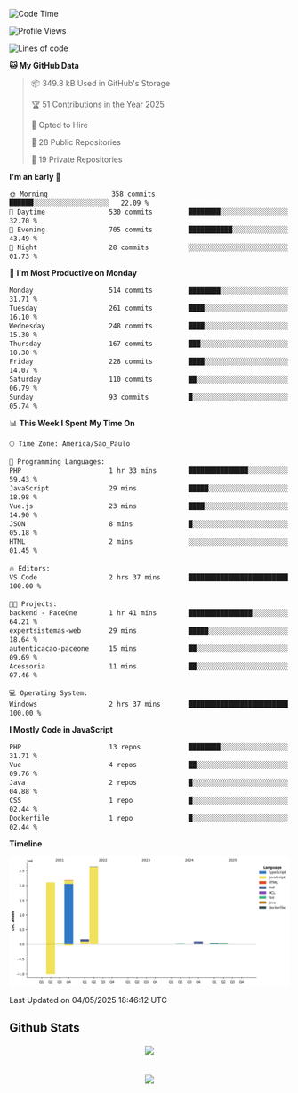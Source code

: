  
<!--START_SECTION:waka-->
![Code Time](http://img.shields.io/badge/Code%20Time-1%2C872%20hrs%2049%20mins-blue)

![Profile Views](http://img.shields.io/badge/Profile%20Views-2-blue)

![Lines of code](https://img.shields.io/badge/From%20Hello%20World%20I%27ve%20Written-7.2%20million%20lines%20of%20code-blue)

**🐱 My GitHub Data** 

> 📦 349.8 kB Used in GitHub's Storage 
 > 
> 🏆 51 Contributions in the Year 2025
 > 
> 💼 Opted to Hire
 > 
> 📜 28 Public Repositories 
 > 
> 🔑 19 Private Repositories 
 > 
**I'm an Early 🐤** 

```text
🌞 Morning                358 commits         ██████░░░░░░░░░░░░░░░░░░░   22.09 % 
🌆 Daytime                530 commits         ████████░░░░░░░░░░░░░░░░░   32.70 % 
🌃 Evening                705 commits         ███████████░░░░░░░░░░░░░░   43.49 % 
🌙 Night                  28 commits          ░░░░░░░░░░░░░░░░░░░░░░░░░   01.73 % 
```
📅 **I'm Most Productive on Monday** 

```text
Monday                   514 commits         ████████░░░░░░░░░░░░░░░░░   31.71 % 
Tuesday                  261 commits         ████░░░░░░░░░░░░░░░░░░░░░   16.10 % 
Wednesday                248 commits         ████░░░░░░░░░░░░░░░░░░░░░   15.30 % 
Thursday                 167 commits         ███░░░░░░░░░░░░░░░░░░░░░░   10.30 % 
Friday                   228 commits         ████░░░░░░░░░░░░░░░░░░░░░   14.07 % 
Saturday                 110 commits         ██░░░░░░░░░░░░░░░░░░░░░░░   06.79 % 
Sunday                   93 commits          █░░░░░░░░░░░░░░░░░░░░░░░░   05.74 % 
```


📊 **This Week I Spent My Time On** 

```text
🕑︎ Time Zone: America/Sao_Paulo

💬 Programming Languages: 
PHP                      1 hr 33 mins        ███████████████░░░░░░░░░░   59.43 % 
JavaScript               29 mins             █████░░░░░░░░░░░░░░░░░░░░   18.98 % 
Vue.js                   23 mins             ████░░░░░░░░░░░░░░░░░░░░░   14.90 % 
JSON                     8 mins              █░░░░░░░░░░░░░░░░░░░░░░░░   05.18 % 
HTML                     2 mins              ░░░░░░░░░░░░░░░░░░░░░░░░░   01.45 % 

🔥 Editors: 
VS Code                  2 hrs 37 mins       █████████████████████████   100.00 % 

🐱‍💻 Projects: 
backend - PaceOne        1 hr 41 mins        ████████████████░░░░░░░░░   64.21 % 
expertsistemas-web       29 mins             █████░░░░░░░░░░░░░░░░░░░░   18.64 % 
autenticacao-paceone     15 mins             ██░░░░░░░░░░░░░░░░░░░░░░░   09.69 % 
Acessoria                11 mins             ██░░░░░░░░░░░░░░░░░░░░░░░   07.46 % 

💻 Operating System: 
Windows                  2 hrs 37 mins       █████████████████████████   100.00 % 
```

**I Mostly Code in JavaScript** 

```text
PHP                      13 repos            ████████░░░░░░░░░░░░░░░░░   31.71 % 
Vue                      4 repos             ██░░░░░░░░░░░░░░░░░░░░░░░   09.76 % 
Java                     2 repos             █░░░░░░░░░░░░░░░░░░░░░░░░   04.88 % 
CSS                      1 repo              █░░░░░░░░░░░░░░░░░░░░░░░░   02.44 % 
Dockerfile               1 repo              █░░░░░░░░░░░░░░░░░░░░░░░░   02.44 % 
```



**Timeline**

![Lines of Code chart](https://raw.githubusercontent.com/MaueDev/MaueDev/main/assets/bar_graph.png)


 Last Updated on 04/05/2025 18:46:12 UTC
<!--END_SECTION:waka-->

## Github Stats  
<div align="center"><img src="https://github-readme-stats.vercel.app/api/top-langs/?username=MaueDev&hide_border=true&layout=compact" align="center" /></div>  

<br/>  

<br/>  

<div align="center">
<img src="https://komarev.com/ghpvc/?username=MaueDev&&style=flat-square" align="center" />
</div>  
  
